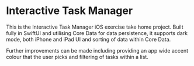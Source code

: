 # Interactive Task Manager

This is the Interactive Task Manager iOS exercise take home project. Built fully in SwiftUI and utilising Core Data for data persistence, it supports dark mode, both iPhone and iPad UI and sorting of data within Core Data.

Further improvements can be made including providing an app wide accent colour that the user picks and filtering of tasks within a list.

